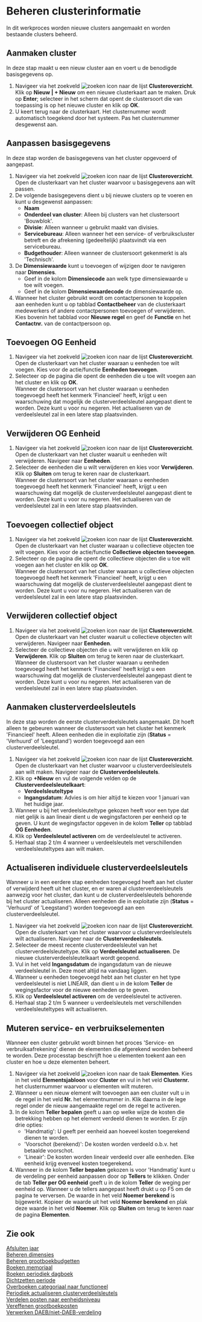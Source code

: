 # Beheren clusterinformatie

In dit werkproces worden nieuwe clusters aangemaakt en worden bestaande clusters beheerd.

## Aanmaken cluster

In deze stap maakt u een nieuw cluster aan en voert u de benodigde basisgegevens op.

1. Navigeer via het zoekveld ![zoeken icon](/assets/images/zoeken.png "zoeken icon") naar de lijst **Clusteroverzicht**. Klik op **Nieuw | + Nieuw** om een nieuwe clusterkaart aan te maken. Druk op **Enter**; selecteer in het scherm dat opent de clustersoort die van toepassing is op het nieuwe cluster en klik op **OK**.
2. U keert terug naar de clusterkaart. Het clusternummer wordt automatisch toegekend door het systeem. Pas het clusternummer desgewenst aan.

## Aanpassen basisgegevens

In deze stap worden de basisgegevens van het cluster opgevoerd of aangepast.

1. Navigeer via het zoekveld ![zoeken icon](/assets/images/zoeken.png "zoeken icon") naar de lijst **Clusteroverzicht**. Open de clusterkaart van het cluster waarvoor u basisgegevens aan wilt passen.
2. De volgende basisgegevens dient u bij nieuwe clusters op te voeren en kunt u desgewenst aanpassen:
	- **Naam**
	- **Onderdeel van cluster**: Alleen bij clusters van het clustersoort 'Bouwblok'.
	- **Divisie**: Alleen wanneer u gebruikt maakt van divisies.
	- **Servicebureau**: Alleen wanneer het een service- of verbruikscluster betreft en de afrekening (gedeeltelijk) plaatsvindt via een servicebureau. 
	- **Budgethouder**: Alleen wanneer de clustersoort gekenmerkt is als 'Technisch'.
3. De **Dimensiewaarde** kunt u toevoegen of wijzigen door te navigeren naar **Dimensies**. 
	- Geef in de kolom **Dimensiecode** aan welk type dimensiewaarde u toe wilt voegen. 
	- Geef in de kolom **Dimensiewaardecode** de dimensiewaarde op. 
4. Wanneer het cluster gebruikt wordt om contactpersonen te koppelen aan eenheden kunt u op tabblad **Contactbeheer** van de clusterkaart medewerkers of andere contactpersonen toevoegen of verwijderen. Kies bovenin het tabblad voor **Nieuwe regel** en geef de **Functie** en het **Contactnr.** van de contactpersoon op.

## Toevoegen OG Eenheid

1. Navigeer via het zoekveld ![zoeken icon](/assets/images/zoeken.png "zoeken icon") naar de lijst **Clusteroverzicht**. Open de clusterkaart van het cluster waaraan u eenheden toe wilt voegen. Kies voor de actie/functie **Eenheden toevoegen**.
2. Selecteer op de pagina die opent de eenheden die u toe wilt voegen aan het cluster en klik op **OK**.  
Wanneer de clustersoort van het cluster waaraan u eenheden toegevoegd heeft het kenmerk 'Financieel' heeft, krijgt u een waarschuwing dat mogelijk de clusterverdeelsleutel aangepast dient te worden. Deze kunt u voor nu negeren. Het actualiseren van de verdeelsleutel zal in een latere stap plaatsvinden.

## Verwijderen OG Eenheid

1. Navigeer via het zoekveld ![zoeken icon](/assets/images/zoeken.png "zoeken icon") naar de lijst **Clusteroverzicht**. Open de clusterkaart van het cluster waaruit u eenheden wilt verwijderen. Navigeer naar **Eenheden**.
2. Selecteer de eenheden die u wilt verwijderen en kies voor **Verwijderen**. Klik op **Sluiten** om terug te keren naar de clusterkaart.  
Wanneer de clustersoort van het cluster waaraan u eenheden toegevoegd heeft het kenmerk 'Financieel' heeft, krijgt u een waarschuwing dat mogelijk de clusterverdeelsleutel aangepast dient te worden. Deze kunt u voor nu negeren. Het actualiseren van de verdeelsleutel zal in een latere stap plaatsvinden.

## Toevoegen collectief object

1. Navigeer via het zoekveld ![zoeken icon](/assets/images/zoeken.png "zoeken icon") naar de lijst **Clusteroverzicht**. Open de clusterkaart van het cluster waaraan u collectieve objecten toe wilt voegen. Kies voor de actie/functie **Collectieve objecten toevoegen**.
2. Selecteer op de pagina die opent de collectieve objecten die u toe wilt voegen aan het cluster en klik op **OK**.  
Wanneer de clustersoort van het cluster waaraan u collectieve objecten toegevoegd heeft het kenmerk 'Financieel' heeft, krijgt u een waarschuwing dat mogelijk de clusterverdeelsleutel aangepast dient te worden. Deze kunt u voor nu negeren. Het actualiseren van de verdeelsleutel zal in een latere stap plaatsvinden.

## Verwijderen collectief object 

1. Navigeer via het zoekveld ![zoeken icon](/assets/images/zoeken.png "zoeken icon") naar de lijst **Clusteroverzicht**. Open de clusterkaart van het cluster waaruit u collectieve objecten wilt verwijderen. Navigeer naar **Eenheden**.
2. Selecteer de collectieve objecten die u wilt verwijderen en klik op **Verwijderen**. Klik op **Sluiten** om terug te keren naar de clusterkaart.  
Wanneer de clustersoort van het cluster waaraan u eenheden toegevoegd heeft het kenmerk 'Financieel' heeft krijgt u een waarschuwing dat mogelijk de clusterverdeelsleutel aangepast dient te worden. Deze kunt u voor nu negeren. Het actualiseren van de verdeelsleutel zal in een latere stap plaatsvinden.

## Aanmaken clusterverdeelsleutels

In deze stap worden de eerste clusterverdeelsleutels aangemaakt. Dit hoeft alleen te gebeuren wanneer de clustersoort van het cluster het kenmerk 'Financieel' heeft. Alleen eenheden die in exploitatie zijn (**Status** = 'Verhuurd' of 'Leegstand') worden toegevoegd aan een clusterverdeelsleutel.
1. Navigeer via het zoekveld ![zoeken icon](/assets/images/zoeken.png "zoeken icon") naar de lijst **Clusteroverzicht**. Open de clusterkaart van het cluster waarvoor u clusterverdeelsleutels aan wilt maken. Navigeer naar de **Clusterverdeelsleutels**.
2. Klik op **+Nieuw** en vul de volgende velden op de **Clusterverdeelsleutelkaart**:
	- **Verdeelsleuteltype**
	- **Ingangsdatum**: Advies is om hier altijd te kiezen voor 1 januari van het huidige jaar. 
3. Wanneer u bij het verdeelsleuteltype gekozen heeft voor een type dat niet gelijk is aan lineair dient u de wegingsfactoren per eenheid op te geven. U kunt de wegingsfactor opgeven in de kolom **Teller** op tabblad **OG Eenheden**. 
4. Klik op **Verdeelsleutel activeren** om de verdeelsleutel te activeren. 
5. Herhaal stap 2 t/m 4 wanneer u verdeelsleutels met verschillenden verdeelsleuteltypes aan wilt maken.

## Actualiseren individuele clusterverdeelsleutels

Wanneer u in een eerdere stap eenheden toegevoegd heeft aan het cluster of verwijderd heeft uit het cluster, en er waren al clusterverdeelsleutels aanwezig voor het cluster, dan kunt u de clusterverdeelsleutels behorende bij het cluster actualiseren. Alleen eenheden die in exploitatie zijn (**Status** = 'Verhuurd' of 'Leegstand') worden toegevoegd aan een clusterverdeelsleutel.

1. Navigeer via het zoekveld ![zoeken icon](/assets/images/zoeken.png "zoeken icon") naar de lijst **Clusteroverzicht**. Open de clusterkaart van het cluster waarvoor u clusterverdeelsleutels wilt actualiseren. Navigeer naar de **Clusterverdeelsleutels**.
2. Selecteer de meest recente clusterverdeelsleutel van het clusterverdeelsleuteltype. Klik op **Verdeelsleutel actualiseren**. De nieuwe clusterverdeelsleutelkaart wordt geopend.
3. Vul in het veld **Ingangsdatum** de ingangsdatum van de nieuwe verdeelsleutel in. Deze moet altijd na vandaag liggen. 
4. Wanneer u eenheden toegevoegd hebt aan het cluster en het type verdeelsleutel is niet LINEAIR, dan dient u in de kolom **Teller** de wegingsfactor voor de nieuwe eenheden op te geven. 
5. Klik op **Verdeelsleutel activeren** om de verdeelsleutel te activeren. 
6. Herhaal stap 2 t/m 5 wanneer u verdeelsleutels met verschillenden verdeelsleuteltypes wilt actualiseren.

## Muteren service- en verbruikselementen

Wanneer een cluster gebruikt wordt binnen het proces 'Service- en verbruiksafrekening' dienen de elementen die afgerekend worden beheerd te worden. Deze processtap beschrijft hoe u elementen toekent aan een cluster en hoe u deze elementen beheert. 

1. Navigeer via het zoekveld ![zoeken icon](/assets/images/zoeken.png "zoeken icon") naar de taak **Elementen**. Kies in het veld **Elementsjabloon** voor **Cluster** en vul in het veld **Clusternr.** het clusternummer waarvoor u elementen wilt muteren. 
2. Wanneer u een nieuw element wilt toevoegen aan een cluster vult u in de regel in het veld **Nr.** het elementnummer in. Klik daarna in de lege regel onder de nieuw aangemaakte regel om de regel te activeren. 
3. In de kolom **Teller bepalen** geeft u aan op welke wijze de kosten die betrekking hebben op het element verdeeld dienen te worden. Er zijn drie opties:
	- 'Handmatig': U geeft per eenheid aan hoeveel kosten toegerekend dienen te worden.
	- 'Voorschot (berekend)': De kosten worden verdeeld o.b.v. het betaalde voorschot.
	- 'Lineair': De kosten worden lineair verdeeld over alle eenheden. Elke eenheid krijg evenveel kosten toegerekend. 
4. Wanneer in de kolom **Teller bepalen** gekozen is voor 'Handmatig' kunt u de verdeling per eenheid aanpassen door op **Tellers** te klikken. Onder de tab **Teller per OG eenheid** geeft u in de kolom **Teller** de weging per eenheid op. Wanneer u de tellers aangepast heeft drukt u op F5 om de pagina te verversen. De waarde in het veld **Noemer berekend** is bijgewerkt. Kopieer de waarde uit het veld **Noemer berekend** en plak deze waarde in het veld **Noemer**. Klik op **Sluiten** om terug te keren naar de pagina **Elementen**.

## Zie ook

[Afsluiten jaar](../afsluiten-jaar/)  
[Beheren dimensies](../beheren-dimensies/)  
[Beheren grootboekbudgetten](../beheren-grootboekbudgetten/)  
[Boeken memoriaal](../boeken-memoriaal/)  
[Boeken periodiek dagboek](../boeken-periodiek-dagboek/)  
[Dichtzetten periode](../dichtzetten-periode/)  
[Overboeken categoriaal naar functioneel](../overboeken-categoriaal-naar-functioneel/)  
[Periodiek actualiseren clusterverdeelsleutels](../periodiek-actualiseren-clusterverdeelsleutels/)  
[Verdelen posten naar eenheidsniveau](../verdelen-posten-naar-eenheidsniveau/)  
[Vereffenen grootboekposten](../vereffenen-grootboekposten/)  
[Verwerken DAEB/niet-DAEB-verdeling](../verwerken-daeb-niet-daeb-verdeling/)  
